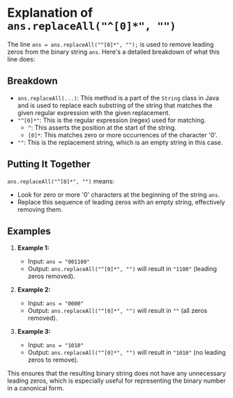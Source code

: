 # Explanation of `ans.replaceAll("^[0]*", "")`

The line `ans = ans.replaceAll("^[0]*", "");` is used to remove leading zeros from the binary string `ans`. Here's a detailed breakdown of what this line does:

## Breakdown
- `ans.replaceAll(...)`: This method is a part of the `String` class in Java and is used to replace each substring of the string that matches the given regular expression with the given replacement.
- `"^[0]*"`: This is the regular expression (regex) used for matching.
  - `^`: This asserts the position at the start of the string.
  - `[0]*`: This matches zero or more occurrences of the character '0'.
- `""`: This is the replacement string, which is an empty string in this case.

## Putting It Together
`ans.replaceAll("^[0]*", "")` means:
- Look for zero or more '0' characters at the beginning of the string `ans`.
- Replace this sequence of leading zeros with an empty string, effectively removing them.

## Examples

1. **Example 1:**
   - Input: `ans = "001100"`
   - Output: `ans.replaceAll("^[0]*", "")` will result in `"1100"` (leading zeros removed).

2. **Example 2:**
   - Input: `ans = "0000"`
   - Output: `ans.replaceAll("^[0]*", "")` will result in `""` (all zeros removed).

3. **Example 3:**
   - Input: `ans = "1010"`
   - Output: `ans.replaceAll("^[0]*", "")` will result in `"1010"` (no leading zeros to remove).

This ensures that the resulting binary string does not have any unnecessary leading zeros, which is especially useful for representing the binary number in a canonical form.
